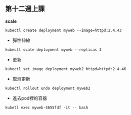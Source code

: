 ## 第十二週上課

**scale**
```
kubectl create deployment myweb --image=httpd:2.4.43
```
- 彈性伸縮
```
kubectl scale deployment myweb --replicas 3
```
- 更新

```
kubectl set image deployment myweb2 httpd=httpd:2.4.46
```
- 取消更新
```
kubectl rollout undo deployment myweb2
```

- 進去pod裡的容器
```
kubetl exec myweb-4655fdf -it -- bash
```
